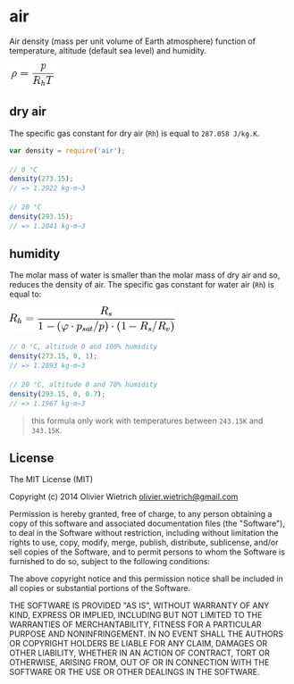air
===

Air density (mass per unit volume of Earth atmosphere) function of temperature, altitude (default sea level) and humidity.

![density](density.png)

## dry air

The specific gas constant for dry air (`Rh`) is equal to `287.058 J/kg.K`.

```js
var density = require('air');

// 0 °C
density(273.15);
// => 1.2922 kg·m−3

// 20 °C
density(293.15);
// => 1.2041 kg·m−3
```

## humidity

The molar mass of water is smaller than the molar mass of dry air and so, reduces the density of air. The specific gas constant for water air (`Rh`) is equal to:

![humidity](humidity.png)

```js
// 0 °C, altitude 0 and 100% humidity
density(273.15, 0, 1);
// => 1.2893 kg·m−3

// 20 °C, altitude 0 and 70% humidity
density(293.15, 0, 0.7);
// => 1.1967 kg·m−3
```

> this formula only work with temperatures between `243.15K` and `343.15K`.

## License

The MIT License (MIT)

Copyright (c) 2014 Olivier Wietrich <olivier.wietrich@gmail.com>

Permission is hereby granted, free of charge, to any person obtaining a copy of this software and associated documentation files (the "Software"), to deal in the Software without restriction, including without limitation the rights to use, copy, modify, merge, publish, distribute, sublicense, and/or sell copies of the Software, and to permit persons to whom the Software is furnished to do so, subject to the following conditions:

The above copyright notice and this permission notice shall be included in all copies or substantial portions of the Software.

THE SOFTWARE IS PROVIDED "AS IS", WITHOUT WARRANTY OF ANY KIND, EXPRESS OR IMPLIED, INCLUDING BUT NOT LIMITED TO THE WARRANTIES OF MERCHANTABILITY, FITNESS FOR A PARTICULAR PURPOSE AND NONINFRINGEMENT. IN NO EVENT SHALL THE AUTHORS OR COPYRIGHT HOLDERS BE LIABLE FOR ANY CLAIM, DAMAGES OR OTHER LIABILITY, WHETHER IN AN ACTION OF CONTRACT, TORT OR OTHERWISE, ARISING FROM, OUT OF OR IN CONNECTION WITH THE SOFTWARE OR THE USE OR OTHER DEALINGS IN THE SOFTWARE.
